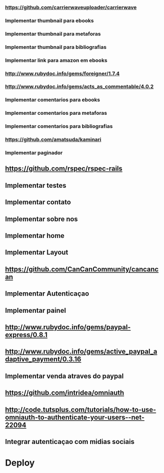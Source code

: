 
### https://github.com/carrierwaveuploader/carrierwave
### Implementar thumbnail para ebooks
### Implementar thumbnail para metaforas
### Implementar thumbnail para bibliografias

### Implementar link para amazon em ebooks

### http://www.rubydoc.info/gems/foreigner/1.7.4
### http://www.rubydoc.info/gems/acts_as_commentable/4.0.2
### Implementar comentarios para ebooks
### Implementar comentarios para metaforas
### Implementar comentarios para bibliografias

### https://github.com/amatsuda/kaminari
### Implementar paginador

## https://github.com/rspec/rspec-rails
## Implementar testes

## Implementar contato
## Implementar sobre nos
## Implementar home

## Implementar Layout

## https://github.com/CanCanCommunity/cancancan
## Implementar Autenticaçao
## Implementar painel

## http://www.rubydoc.info/gems/paypal-express/0.8.1
## http://www.rubydoc.info/gems/active_paypal_adaptive_payment/0.3.16
## Implementar venda atraves do paypal

## https://github.com/intridea/omniauth
## http://code.tutsplus.com/tutorials/how-to-use-omniauth-to-authenticate-your-users--net-22094
## Integrar autenticaçao com midias sociais

# Deploy